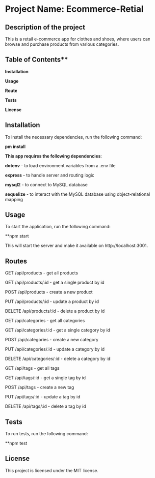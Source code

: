 # Project Name: Ecommerce-Retial



## Description of the project

This is a retail e-commerce app for clothes and shoes, where users can browse and purchase products from various categories.

## Table of Contents**

**Installation**

**Usage**

**Route**

**Tests**

**License**



## Installation

To install the necessary dependencies, run the following command:

**pm install**

**This app requires the following dependencies**:

**dotenv** - to load environment variables from a .env file

**express** - to handle server and routing logic

**mysql2** - to connect to MySQL database

**sequelize** - to interact with the MySQL database using object-relational mapping


## Usage

To start the application, run the following command:

**npm start

This will start the server and make it available on http://localhost:3001.

## Routes

GET /api/products - get all products

GET /api/products/:id - get a single product by id

POST /api/products - create a new product

PUT /api/products/:id - update a product by id

DELETE /api/products/:id - delete a product by id

GET /api/categories - get all categories

GET /api/categories/:id - get a single category by id

POST /api/categories - create a new category

PUT /api/categories/:id - update a category by id

DELETE /api/categories/:id - delete a category by id

GET /api/tags - get all tags

GET /api/tags/:id - get a single tag by id

POST /api/tags - create a new tag

PUT /api/tags/:id - update a tag by id

DELETE /api/tags/:id - delete a tag by id


## Tests

To run tests, run the following command:

**npm test


## License

This project is licensed under the MIT license.
